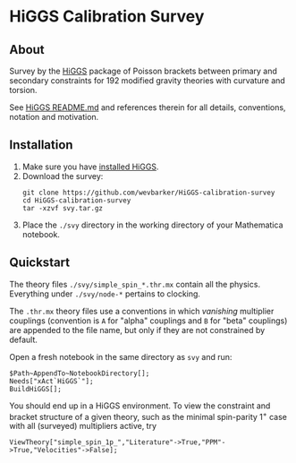 # HiGGS Calibration Survey

## About

Survey by the [HiGGS](https://github.com/wevbarker/HiGGS) package of Poisson brackets between primary and secondary constraints for 192 modified gravity theories with curvature and torsion.

See [HiGGS README.md](https://github.com/wevbarker/HiGGS/README.md) and references therein for all details, conventions, notation and motivation.

## Installation
1. Make sure you have [installed HiGGS](https://github.com/wevbarker/HiGGS).
2. Download the survey: 
	```bash, git
	git clone https://github.com/wevbarker/HiGGS-calibration-survey
	cd HiGGS-calibration-survey
	tar -xzvf svy.tar.gz
	```
3. Place the `./svy` directory in the working directory of your Mathematica notebook.

## Quickstart 

The theory files `./svy/simple_spin_*.thr.mx` contain all the physics. Everything under `./svy/node-*` pertains to clocking.

The `.thr.mx` theory files use a conventions in which _vanishing_ multiplier couplings (convention is `A` for "alpha" couplings and `B` for "beta" couplings) are appended to the file name, but only if they are not constrained by default.

Open a fresh notebook in the same directory as `svy` and run:
```wolfram
$Path~AppendTo~NotebookDirectory[];
Needs["xAct`HiGGS`"];
BuildHiGGS[];
```
You should end up in a HiGGS environment. To view the constraint and bracket structure of a given theory, such as the minimal spin-parity 1<sup>+</sup> case with all (surveyed) multipliers active, try
```wolfram
ViewTheory["simple_spin_1p_","Literature"->True,"PPM"->True,"Velocities"->False];
```
